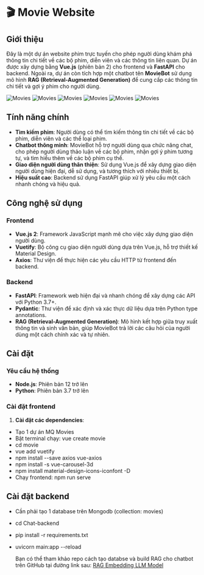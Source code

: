 # 🎬 Movie Website

## Giới thiệu

Đây là một dự án website phim trực tuyến cho phép người dùng khám phá thông tin chi tiết về các bộ phim, diễn viên và các thông tin liên quan. Dự án được xây dựng bằng **Vue.js** (phiên bản 2) cho frontend và **FastAPI** cho backend. Ngoài ra, dự án còn tích hợp một chatbot tên **MovieBot** sử dụng mô hình **RAG (Retrieval-Augmented Generation)** để cung cấp các thông tin chi tiết và gợi ý phim cho người dùng.

![Movies](https://drive.google.com/uc?id=12VbFjSKQMSyhYeqwXjSkbblcK_BOSQSa)
![Movies](https://drive.google.com/uc?id=1rYVUhOcIY_FWYE4-qA0zs6-qlu2LEA9y)
![Movies](https://drive.google.com/uc?id=1eWpsF62Xa-PVWotH-KPAjEVK8rAMhv5O)
![Movies](https://drive.google.com/uc?id=1_RijSEPG4nJvz9X46WZ3K5uINnWQhA30)
![Movies](https://drive.google.com/uc?id=1VRdEGa6Ht6ODj2f4o0l6lIigVw0bh6GP)
![Movies](https://drive.google.com/uc?id=1TbDsmMkW53cZ3yi9pFsvxZjtmdR9nwK0)

## Tính năng chính

- **Tìm kiếm phim**: Người dùng có thể tìm kiếm thông tin chi tiết về các bộ phim, diễn viên và các thể loại phim.
- **Chatbot thông minh**: MovieBot hỗ trợ người dùng qua chức năng chat, cho phép người dùng thảo luận về các bộ phim, nhận gợi ý phim tương tự, và tìm hiểu thêm về các bộ phim cụ thể.
- **Giao diện người dùng thân thiện**: Sử dụng Vue.js để xây dựng giao diện người dùng hiện đại, dễ sử dụng, và tương thích với nhiều thiết bị.
- **Hiệu suất cao**: Backend sử dụng FastAPI giúp xử lý yêu cầu một cách nhanh chóng và hiệu quả.

## Công nghệ sử dụng

### Frontend
- **Vue.js 2**: Framework JavaScript mạnh mẽ cho việc xây dựng giao diện người dùng.
- **Vuetify**: Bộ công cụ giao diện người dùng dựa trên Vue.js, hỗ trợ thiết kế Material Design.
- **Axios**: Thư viện để thực hiện các yêu cầu HTTP từ frontend đến backend.

### Backend
- **FastAPI**: Framework web hiện đại và nhanh chóng để xây dựng các API với Python 3.7+.
- **Pydantic**: Thư viện để xác định và xác thực dữ liệu dựa trên Python type annotations.
- **RAG (Retrieval-Augmented Generation)**: Mô hình kết hợp giữa truy xuất thông tin và sinh văn bản, giúp MovieBot trả lời các câu hỏi của người dùng một cách chính xác và tự nhiên.

## Cài đặt

### Yêu cầu hệ thống

- **Node.js**: Phiên bản 12 trở lên
- **Python**: Phiên bản 3.7 trở lên

### Cài đặt frontend

1. **Cài đặt các dependencies**:
- Tạo 1 dự án MQ Movies
- Bật terminal chạy: vue create movie
- cd movie
- vue add vuetify
- npm install --save axios vue-axios
- npm install -s vue-carousel-3d
- npm install material-design-icons-iconfont -D
- Chạy frontend: npm run serve

## Cài đặt backend
- Cần phải tạo 1 database trên Mongodb (collection: movies)
- cd Chat-backend
- pip install -r requirements.txt
- uvicorn main:app --reload

  Bạn có thể tham khảo repo cách tạo databse và build RAG cho chatbot trên GitHub tại đường link sau: [RAG Embedding LLM Model](https://github.com/quyk67uet/RAG_Embedding_LLM_Model)

